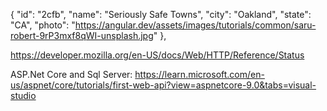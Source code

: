  {
      "id": "2cfb",
      "name": "Seriously Safe Towns",
      "city": "Oakland",
      "state": "CA",
      "photo": "https://angular.dev/assets/images/tutorials/common/saru-robert-9rP3mxf8qWI-unsplash.jpg"
    },


https://developer.mozilla.org/en-US/docs/Web/HTTP/Reference/Status

ASP.Net Core and Sql Server: https://learn.microsoft.com/en-us/aspnet/core/tutorials/first-web-api?view=aspnetcore-9.0&tabs=visual-studio
